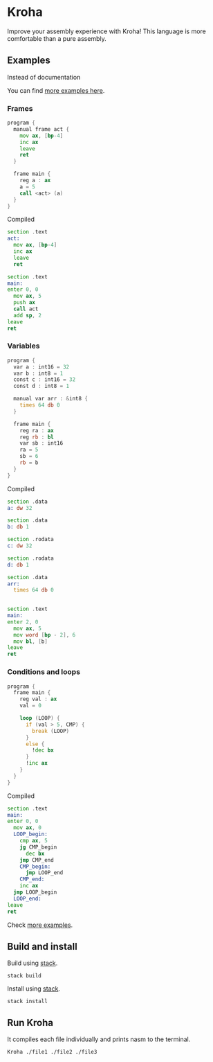 # Kroha

Improve your assembly experience with Kroha!
This language is more comfortable than a pure assembly.

## Examples

Instead of documentation

You can find [more examples here](./test/examples).

### Frames

```asm
program {
  manual frame act {
    mov ax, [bp-4]
    inc ax
    leave
    ret
  }

  frame main {
    reg a : ax
    a = 5
    call <act> (a)
  }
}
```

Compiled

```asm
section .text
act:
  mov ax, [bp-4]
  inc ax
  leave
  ret

section .text
main:
enter 0, 0
  mov ax, 5
  push ax
  call act
  add sp, 2
leave
ret
```

### Variables

```asm
program {
  var a : int16 = 32
  var b : int8 = 1
  const c : int16 = 32
  const d : int8 = 1

  manual var arr : &int8 {
    times 64 db 0
  }

  frame main {
    reg ra : ax
    reg rb : bl
    var sb : int16
    ra = 5
    sb = 6
    rb = b
  }
}
```

Compiled

```asm
section .data
a: dw 32

section .data
b: db 1

section .rodata
c: dw 32

section .rodata
d: db 1

section .data
arr:
  times 64 db 0
    

section .text
main:
enter 2, 0
  mov ax, 5
  mov word [bp - 2], 6
  mov bl, [b]
leave
ret
```

### Conditions and loops

```asm
program {
  frame main {
    reg val : ax
    val = 0

    loop (LOOP) {
      if (val > 5, CMP) {
        break (LOOP)
      }
      else {
        !dec bx
      }
      !inc ax
    }
  }
}
```

Compiled

```asm
section .text
main:
enter 0, 0
  mov ax, 0
  LOOP_begin:
    cmp ax, 5
    jg CMP_begin
      dec bx
    jmp CMP_end
    CMP_begin:
      jmp LOOP_end
    CMP_end:
    inc ax
  jmp LOOP_begin
  LOOP_end:
leave
ret
```

Check [more examples](./test/examples).


## Build and install

Build using [stack](https://docs.haskellstack.org).

```
stack build
```

Install using [stack](https://docs.haskellstack.org).

```
stack install
```

## Run Kroha

It compiles each file individually and prints nasm to the terminal.

```sh
Kroha ./file1 ./file2 ./file3
```

